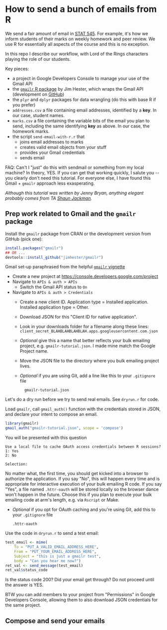 How to send a bunch of emails from R
=================

We send a fair amount of email in [STAT 545](http://stat545-ubc.github.io). For example, it's how we inform students of their marks on weekly homework and peer review. We use R for essentially all aspects of the course and this is no exception.

In this repo I describe our workflow, with Lord of the Rings characters playing the role of our students.

Key pieces:

  * a project in Google Developers Console to manage your use of the Gmail API
  * the [`gmailr` R package](http://cran.r-project.org/web/packages/gmailr/index.html) by Jim Hester, which wraps the Gmail API (development on [GitHub](https://github.com/jimhester/gmailr))
  * the `plyr` and `dplyr` packages for data wrangling (do this with base R if you prefer)
  * `addresses.csv` a file containing email addresses, identified by a __key__. In our case, student names.
  * `marks.csv` a file containing the variable bits of the email you plan to send, including the same identifying __key__ as above.  In our case, the homework marks.
  * the script `send-email-with-r.r` that
    - joins email addresses to marks
    - creates valid email objects from your stuff
    - provides your Gmail credentials
    - sends email
    
FAQ: Can't I "just" do this with sendmail or something from my local machine? In theory, YES. If you can get that working quickly, I salute you -- you clearly don't need this tutorial. For everyone else, I have found this Gmail + `gmailr` approach less exasperating.

*Although this tutorial was written by Jenny Bryan, anything elegant probably comes from TA [Shaun Jackman](http://sjackman.github.io).*

## Prep work related to Gmail and the `gmailr` package

Install the `gmailr` package from CRAN or the development version from GitHub (pick one):

```r
install.packages("gmailr")
## OR ...
devtools::install_github("jimhester/gmailr")
```

Gmail set-up paraphrased from the helpful [`gmailr` vignette](http://cran.r-project.org/web/packages/gmailr/vignettes/sending_messages.html)

- Create a new project at <https://console.developers.google.com/project>
- Navigate to `APIs & auth > APIs`
    - Switch the Gmail API status to `On`
- Navigate to `APIs & auth > Credentials`
    - Create a new client ID. Application type = Installed application. Installed application type = Other.
    - Download JSON for this "Client ID for native application".
    - Look in your downloads folder for a filename along these lines: `client_secret_BLAHBLAHBLAHBLAH.apps.googleusercontent.com.json`
    - *Optional* give this a name that better reflects your bulk emailing project, e.g. `gmailr-tutorial.json`. I made mine match the Google Project name.
    - Move the JSON file to the directory where you bulk emailing project lives.
    - *Optional* if you are using Git, add a line like this to your `.gitignore` file 
    
            gmailr-tutorial.json

Let's do a dry run before we try to send real emails. See `dryrun.r` for code.

Load `gmailr`, call `gmail_auth()` function with the credentials stored in JSON, and declare your intent to compose an email.

```r
library(gmailr)
gmail_auth("gmailr-tutorial.json", scope = 'compose')
```

You will be presented with this question

```
Use a local file to cache OAuth access credentials between R sessions?
1: Yes
2: No

Selection: 
```

No matter what, the first time, you should get kicked into a browser to authorize the application. If you say "No", this will happen every time and is appropriate for interactive execution of your bulk emailing R code. If you say "Yes", a file named `.httr-oauth` will be stored locally so the browser dance won't happen in the future. Choose this if you plan to execute your bulk emailing code at arm's length, e.g. via `Rscript` or Make.

  * *Optional* if you opt for OAuth caching and you're using Git, add this to your `.gitignore` file
  
        .httr-oauth

Use the code in `dryrun.r` to send a test email:

```r
test_email <- mime(
	To = "PUT_A_VALID_EMAIL_ADDRESS_HERE",
	From = "PUT_YOUR_EMAIL_ADDRESS_HERE",
	Subject = "this is just a gmailr test",
	body = "Can you hear me now?")
ret_val <- send_message(test_email)
ret_val$status_code 
```

Is the status code 200? Did your email get through? Do not proceed until the answer is YES.

BTW you can add members to your project from "Permissions" in Google Developers Console, allowing them to also download JSON credentials for the same project.

## Compose and send your emails